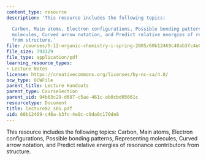 ```yaml
---
content_type: resource
description: 'This resource includes the following topics:

  Carbon, Main atoms, Electron configurations, Possible bonding patterns, Representing
  molecules, Curved arrow notation, and Predict relative energies of resonance contributors
  from structure.'
file: /courses/5-12-organic-chemistry-i-spring-2005/60b12469c48ab3fc4e0cc9da0c170de8_lecture02_s05.pdf
file_size: 793329
file_type: application/pdf
learning_resource_types:
- Lecture Notes
license: https://creativecommons.org/licenses/by-nc-sa/4.0/
ocw_type: OCWFile
parent_title: Lecture Handouts
parent_type: CourseSection
parent_uid: 94b63c29-d687-c5ae-461c-eb0cbd05661c
resourcetype: Document
title: lecture02_s05.pdf
uid: 60b12469-c48a-b3fc-4e0c-c9da0c170de8
---
```

This resource includes the following topics:
Carbon, Main atoms, Electron configurations, Possible bonding patterns, Representing molecules, Curved arrow notation, and Predict relative energies of resonance contributors from structure.